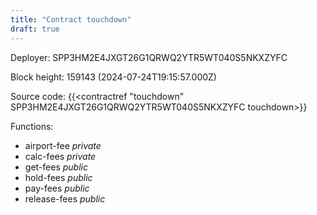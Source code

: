 ```yaml
---
title: "Contract touchdown"
draft: true
---
```

Deployer: SPP3HM2E4JXGT26G1QRWQ2YTR5WT040S5NKXZYFC


 



Block height: 159143 (2024-07-24T19:15:57.000Z)

Source code: {{<contractref "touchdown" SPP3HM2E4JXGT26G1QRWQ2YTR5WT040S5NKXZYFC touchdown>}}

Functions:

* airport-fee _private_
* calc-fees _private_
* get-fees _public_
* hold-fees _public_
* pay-fees _public_
* release-fees _public_
